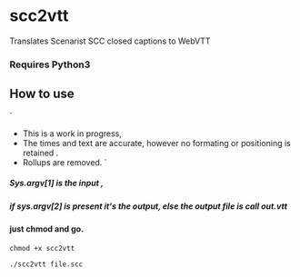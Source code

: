 # scc2vtt
Translates Scenarist SCC  closed captions to WebVTT 

### Requires Python3

## How to use
`
* This is a work in progress, 
* The times and text are accurate, however no formating or positioning is retained .
* Rollups are removed. 
`
##### Sys.argv[1] is the input , 
##### if sys.argv[2] is present it's the output,  else the output file is call out.vtt

#### just chmod and go.
```
chmod +x scc2vtt
```
```
./scc2vtt file.scc
````
